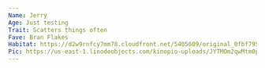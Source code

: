 ```yaml
---
Name: Jerry
Age: Just testing
Trait: Scatters things often
Fave: Bran Flakes
Habitat: https://d2w9rnfcy7mm78.cloudfront.net/5405609/original_0fbf79551ff3c5b72ee68698d8a23b1e.png?1572795835?bc=0?img=.jpg
Pic: https://us-east-1.linodeobjects.com/kinopio-uploads/JYTMOm2qwMtm0pnYzbHvn/jerry.png
---
```

